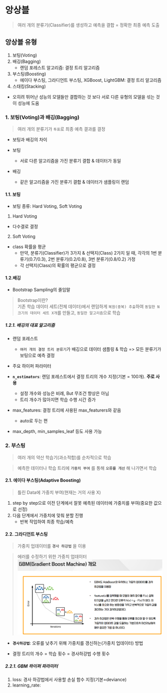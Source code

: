 # 앙상블
> 여러 개의 분류기(Classifier)를 생성하고 예측을 결합 = 정확한 최종 예측 도출


## 앙상블 유형
1. 보팅(Voting)
2. 배깅(Bagging) 
   - 랜덤 포레스트 알고리즘: 결정 트리 알고리즘
3. 부스팅(Boosting) 
   - 에이다 부스팅, 그라디언트 부스팅, XGBoost, LightGBM: 결정 트리 알고리즘
4. 스태킹(Stacking)

- 오히려 뛰어난 성능의 모델들만 결합하는 것 보다 서로 다른 유형의 모델을 섞는 것이 성능에 도움

### 1. 보팅(Voting)과 배깅(Bagging)
> 여러 개의 분류기가 `투표`로 최종 예측 결과를 결정
- 보팅과 배깅의 차이
- 보팅
    - 서로 다른 알고리즘을 가진 분류기 결합 & 데이터가 동일
  
- 배깅
    - 같은 알고리즘을 가진 분류기 결합 & 데이터가 샘플링이 랜덤

#### 1.1. 보팅
- 보팅 종류: Hard Voting, Soft Voting
1. Hard Voting
- 다수결로 결정
2. Soft Voting
- class 확률을 평균
  - 만약, 분류기(Classifier)가 3가지 & 선택지(Class) 2가지 일 때, 각각의 1번 분류기(0.7/0.3), 2번 분류기(0.2/0.8), 3번 분류기(0.8/0.2) 가정
  - 각 선택지(Class)의 확률의 평균으로 결정

#### 1.2.배깅
- Bootstrap Sampling의 줄임말

> Bootstrap이란?   
> 기존 학습 데이터 세트(전체 데이터)에서 랜덤하게 `복원(중복) 추출`하여 `동일한 N크기의 데이터 세트 X개`를 만들고, `동일한 알고리즘`으로 학습

##### 1.2.1. 배깅의 대표 알고리즘
- 랜덤 포레스트
    - `여러 개의 결정 트리 분류기`가 배깅으로 데이터 샘플링 & 학습 => 모든 분류기가 보팅으로 예측 결정

- 주요 하이퍼 파라미터
- **`n_estimators`**: 랜덤 포레스트에서 결정 트리의 개수 지정(기본 = 100개). **주로 사용**
  - 설정 개수와 성능은 비례, But 무조건 향상은 아님
  - 트리 개수가 많아지면 학습 수행 시간 증가
- max_features: 결정 트리에 사용된 max_featurers와 같음
  - auto로 두는 편
- max_depth, min_samples_leaf 등도 사용 가능

### 2. 부스팅
> 여러 개의 약산 학습기(과소적합)를 순차적으로 학습

> 예측한 데이터나 학습 트리에 **`가중치 부여`** 를 통해 **`오류를 개선`** 해 나가면서 학습

#### 2.1. 에이다 부스팅(Adaptive Boosting)
> 틀린 Data에 가중치 부여(현재는 거의 사용 X)   

1. step by step으로 이전 단계에서 잘못 예측된 데이터에 가중치를 부여(중요한 값으로 선정)
2. 다음 단계에서 가중치에 맞춰 분할 진행
   - 반복 작업하여 최종 학습/예측

#### 2.2. 그라디언트 부스팅
> 가중치 업데이터를 **`경사 하강법`** 을 이용

> 에러를 수정하기 위한 가중치 업데이터
![그라디언트 부스팅](%EC%9D%B4%EB%AF%B8%EC%A7%80%ED%8F%B4%EB%8F%84/GBM(%EA%B7%B8%EB%9D%BC%EB%94%94%EC%96%B8%ED%8A%B8%EB%B6%80%EC%8A%A4%ED%8C%85).png)

- **`경사하강법`**: 오류를 낮추기 위해 가중치를 갱신하는(가중치 업데이터) 방법


- 결정 트리의 개수 = 학습 횟수 = 경사하강법 수행 횟수

##### 2.2.1. GBM 하이퍼 파라미터
1. loss: 경사 하강법에서 사용할 손실 함수 지정(기본=deviance)
2. learning_rate: 